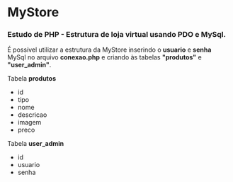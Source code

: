 <h1>MyStore</h1>

<h3>Estudo de PHP - Estrutura de loja virtual usando PDO e MySql.</h3>

<p>É possível utilizar a estrutura da MyStore inserindo o <b>usuario</b> e <b>senha</b> MySql no arquivo <b>conexao.php</b> e criando às tabelas <b>"produtos"</b> e <b>"user_admin"</b>.</p>

<p>Tabela <b>produtos</b></p>

<ul>
  <li>id</li>
  <li>tipo</li>
  <li>nome</li>
  <li>descricao</li>
  <li>imagem</li>
  <li>preco</li>
</ul>

<p>Tabela <b>user_admin</b></p>

<ul>
  <li>id</li>
  <li>usuario</li>
  <li>senha</li>
</ul>


